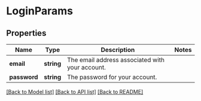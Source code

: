 # LoginParams

## Properties
Name | Type | Description | Notes
------------ | ------------- | ------------- | -------------
**email** | **string** | The email address associated with your account. | 
**password** | **string** | The password for your account. | 

[[Back to Model list]](../README.md#documentation-for-models) [[Back to API list]](../README.md#documentation-for-api-endpoints) [[Back to README]](../README.md)



